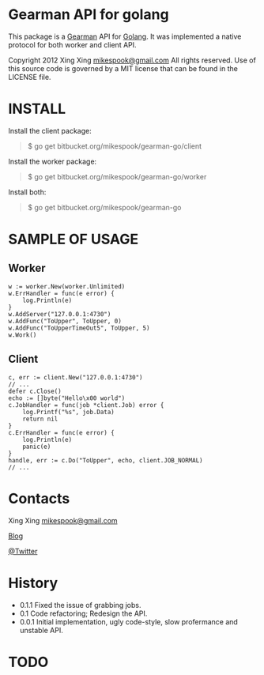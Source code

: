 # Gearman API for golang

This package is a [Gearman](http://gearman.org/) API for [Golang](http://golang.org).
It was implemented a native protocol for both worker and client API.

Copyright 2012 Xing Xing <mikespook@gmail.com>
All rights reserved. 
Use of this source code is governed by a MIT license that can be found 
in the LICENSE file.

# INSTALL

Install the client package:

> $ go get bitbucket.org/mikespook/gearman-go/client
	
Install the worker package:

> $ go get bitbucket.org/mikespook/gearman-go/worker

Install both:

> $ go get bitbucket.org/mikespook/gearman-go
	

# SAMPLE OF USAGE

## Worker

    w := worker.New(worker.Unlimited)
    w.ErrHandler = func(e error) {
        log.Println(e)
    }
    w.AddServer("127.0.0.1:4730")
    w.AddFunc("ToUpper", ToUpper, 0)
    w.AddFunc("ToUpperTimeOut5", ToUpper, 5)
    w.Work()

## Client

    c, err := client.New("127.0.0.1:4730")
    // ...
    defer c.Close()
    echo := []byte("Hello\x00 world")
    c.JobHandler = func(job *client.Job) error {
        log.Printf("%s", job.Data)
        return nil
    }
    c.ErrHandler = func(e error) {
        log.Println(e)
        panic(e)
    }
    handle, err := c.Do("ToUpper", echo, client.JOB_NORMAL)
    // ...

# Contacts

Xing Xing <mikespook@gmail.com>

[Blog](http://mikespook.com)

[@Twitter](http://twitter.com/mikespook)

# History

 * 0.1.1    Fixed the issue of grabbing jobs.
 * 0.1      Code refactoring; Redesign the API.
 * 0.0.1    Initial implementation, ugly code-style, slow profermance and unstable API.

# TODO
